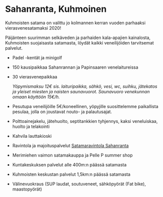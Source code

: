 # Sahanranta, Kuhmoinen

Kuhmoisten satama on valittu jo kolmannen kerran vuoden parhaaksi vierasvenesatamaksi 2020!

Päijänteen suurimman selkäveden ja parhaiden kala-apajien kainalosta, Kuhmoisten suojaisasta satamasta, löydät kaikki veneilijöiden tarvitsemat palvelut.

- Padel -kentät ja minigolf
- 150 kausipaikkaa Sahanrannan ja Papinsaaren venelaitureissa
- 30 vierasvenepaikkaa

  _Yöpymismaksu 12€ sis. laituripaikka, sähkö, vesi, wc, suihku, jätekatos ja yleiset miesten ja naisten saunavuorot.
  Saunavuoro venekunnan omaan käyttöön 15€/h._

- Pesutupa veneilijöille 5€/koneellinen, yöpyjille suosittelemme paikallista pesulaa, jolla on joustavat nouto- ja palautusajat.
- Polttoainejakelu, jätehuolto, septitankkien tyhjennys, kaksi veneluiskaa, huolto ja telakointi
- Kahvila lauttakioski
- Ravintola ja majoituspalvelut [Satamaravintola Sahanranta](https://www.sahanranta.fi/)
- Merimiehen vaimon satamakauppa ja Pelle P summer shop
- Kuntakeskuksen palvelut alle 400m:n päässä satamasta
- Kuhmoisten keskustan palvelut 1,5km:n päässä satamasta
- Välinevuokraus (SUP laudat, soutuveneet, sähköpyörät (Fat bike), maastopyörät)

